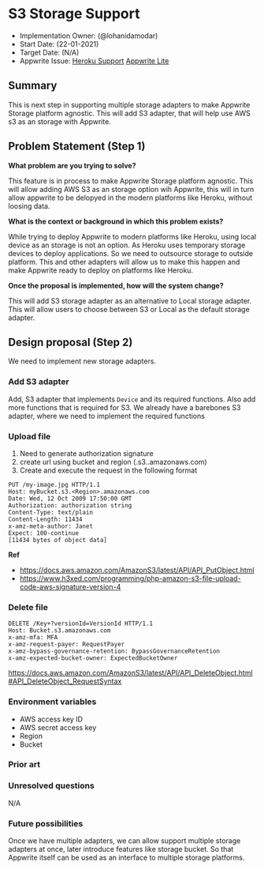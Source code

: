# S3 Storage Support <!-- What do you want to call your `awesome_feature`? -->

- Implementation Owner: (@lohanidamodar)
- Start Date: (22-01-2021)
- Target Date: (N/A)
- Appwrite Issue:
  [Heroku Support](https://github.com/appwrite/appwrite/issues/461)
  [Appwrite Lite](https://github.com/appwrite/appwrite/issues/547)

## Summary

[summary]: #summary

<!-- Brief explanation of the proposed contribution. Write your answer below. -->
This is next step in supporting multiple storage adapters to make Appwrite Storage platform agnostic. This will add S3 adapter, that will help use AWS s3 as an storage with Appwrite.


## Problem Statement (Step 1)

[problem-statement]: #problem-statement

**What problem are you trying to solve?**

<!-- Write your answer below. -->

This feature is in process to make Appwrite Storage platform agnostic. This will allow adding AWS S3 as an storage option wih Appwrite, this will in turn allow appwrite to be delopyed in the modern platforms like Heroku, without loosing data.


**What is the context or background in which this problem exists?**

<!-- Write your answer below. -->

While trying to deploy Appwrite to modern platforms like Heroku, using local device as an storage is not an option. As Heroku uses temporary storage devices to deploy applications. So we need to outsource storage to outside platform. This and other adapters will allow us to make this happen and make Appwrite ready to deploy on platforms like Heroku.

**Once the proposal is implemented, how will the system change?**

<!-- Write your answer below. -->

<!-- Please avoid discussing your proposed solution. -->
This will add S3 storage adapter as an alternative to Local storage adapter. This will allow users to choose between S3 or Local as the default storage adapter.

## Design proposal (Step 2)

[design-proposal]: #design-proposal

We need to implement new storage adapters.

### Add S3 adapter
Add, S3 adapter that implements `Device` and its required functions. Also add more functions that is required for S3. We already have a barebones S3 adapter, where we need to implement the required functions

### Upload file
1. Need to generate authorization signature
2. create url using bucket and region (<bucket>.s3.<region>.amazonaws.com)
3. Create and execute the request in the following format

```http
PUT /my-image.jpg HTTP/1.1
Host: myBucket.s3.<Region>.amazonaws.com
Date: Wed, 12 Oct 2009 17:50:00 GMT
Authorization: authorization string
Content-Type: text/plain
Content-Length: 11434
x-amz-meta-author: Janet
Expect: 100-continue
[11434 bytes of object data]
```
**Ref**         
- https://docs.aws.amazon.com/AmazonS3/latest/API/API_PutObject.html
- https://www.h3xed.com/programming/php-amazon-s3-file-upload-code-aws-signature-version-4


### Delete file
```http
DELETE /Key+?versionId=VersionId HTTP/1.1
Host: Bucket.s3.amazonaws.com
x-amz-mfa: MFA
x-amz-request-payer: RequestPayer
x-amz-bypass-governance-retention: BypassGovernanceRetention
x-amz-expected-bucket-owner: ExpectedBucketOwner
```
https://docs.aws.amazon.com/AmazonS3/latest/API/API_DeleteObject.html#API_DeleteObject_RequestSyntax

### Environment variables
- AWS access key ID
- AWS secret access key
- Region
- Bucket

<!--
This is the technical portion of the RFC. Explain the design in sufficient detail keeping in mind the following:

- Its interaction with other parts of the system is clear
- It is reasonably clear how the contribution would be implemented
- Dependencies on libraries, tools, projects or work that isn't yet complete
- New API routes that need to be created or modifications to the existing routes (if needed)
- Any breaking changes and ways in which we can ensure backward compatibility.
- Use Cases
- Goals
- Deliverables
- Changes to documentation
- Ways to scale the solution

Ensure that you include examples, code-snippets etc. to allow the community to understand the proposed solution. **It would be best if the examples use naming conventions that you intend to use during the actual implementation so that changes can be suggested early on during the development.**

Write your answer below.

-->

### Prior art

[prior-art]: #prior-art

<!--

Discuss prior art, both the good and the bad, in relation to this proposal. A
few examples of what this can include are:

- Does this functionality exist in other software and what experience has their
  community had?
- For other teams: What lessons can we learn from what other communities have
  done here?
- Papers: Are there any published papers or great posts that discuss this? If
  you have some relevant papers to refer to, this can serve as a more detailed
  theoretical background.

This section is intended to encourage you as an author to think about the
lessons from other software, provide readers of your RFC with a fuller picture.
If there is no prior art, that is fine - your ideas are interesting to us
whether they are brand new or if it is an adaptation from other software.

Write your answer below.
-->

### Unresolved questions

[unresolved-questions]: #unresolved-questions

<!-- What parts of the design do you expect to resolve through the RFC process before this gets merged? -->

<!-- Write your answer below. -->
N/A


### Future possibilities

[future-possibilities]: #future-possibilities

<!-- This is also a good place to "dump ideas", if they are out of scope for the RFC you are writing but otherwise related. -->

<!-- Write your answer below. -->

Once we have multiple adapters, we can allow support multiple storage adapters at once, later introduce features like storage bucket. So that Appwrite itself can be used as an interface to multiple storage platforms.
